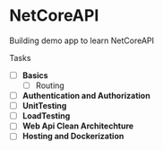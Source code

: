 # NetCoreAPI

Building demo app to learn NetCoreAPI

Tasks
- [ ] **Basics**
  - [ ] Routing   
- [ ] **Authentication and Authorization**
- [ ] **UnitTesting**
- [ ] **LoadTesting**
- [ ] **Web Api Clean Architechture**
- [ ] **Hosting and Dockerization**
